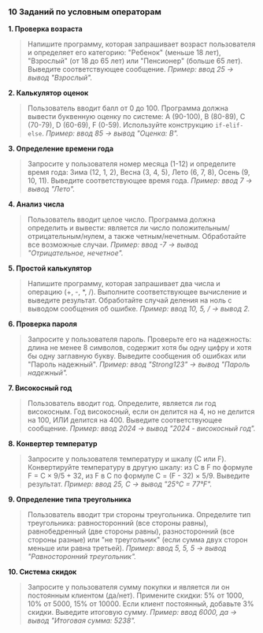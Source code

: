 ### 10 Заданий по условным операторам

**1. Проверка возраста**
> Напишите программу, которая запрашивает возраст пользователя и определяет его категорию: "Ребенок" (меньше 18 лет), "Взрослый" (от 18 до 65 лет) или "Пенсионер" (больше 65 лет). Выведите соответствующее сообщение. *Пример: ввод 25 -> вывод "Взрослый".*

**2. Калькулятор оценок**
> Пользователь вводит балл от 0 до 100. Программа должна вывести буквенную оценку по системе: A (90-100), B (80-89), C (70-79), D (60-69), F (0-59). Используйте конструкцию `if-elif-else`. *Пример: ввод 85 -> вывод "Оценка: B".*

**3. Определение времени года**
> Запросите у пользователя номер месяца (1-12) и определите время года: Зима (12, 1, 2), Весна (3, 4, 5), Лето (6, 7, 8), Осень (9, 10, 11). Выведите соответствующее время года. *Пример: ввод 7 -> вывод "Лето".*

**4. Анализ числа**
> Пользователь вводит целое число. Программа должна определить и вывести: является ли число положительным/отрицательным/нулем, а также четным/нечетным. Обработайте все возможные случаи. *Пример: ввод -7 -> вывод "Отрицательное, нечетное".*

**5. Простой калькулятор**
> Напишите программу, которая запрашивает два числа и операцию (+, -, *, /). Выполните соответствующее вычисление и выведите результат. Обработайте случай деления на ноль с выводом сообщения об ошибке. *Пример: ввод 10, 5, / -> вывод 2.*

**6. Проверка пароля**
> Запросите у пользователя пароль. Проверьте его на надежность: длина не менее 8 символов, содержит хотя бы одну цифру и хотя бы одну заглавную букву. Выведите сообщения об ошибках или "Пароль надежный". *Пример: ввод "Strong123" -> вывод "Пароль надежный".*

**7. Високосный год**
> Пользователь вводит год. Определите, является ли год високосным. Год високосный, если он делится на 4, но не делится на 100, ИЛИ делится на 400. Выведите соответствующее сообщение. *Пример: ввод 2024 -> вывод "2024 - високосный год".*

**8. Конвертер температур**
> Запросите у пользователя температуру и шкалу (C или F). Конвертируйте температуру в другую шкалу: из C в F по формуле F = C × 9/5 + 32, из F в C по формуле C = (F - 32) × 5/9. Выведите результат. *Пример: ввод 25, C -> вывод "25°C = 77°F".*

**9. Определение типа треугольника**
> Пользователь вводит три стороны треугольника. Определите тип треугольника: равносторонний (все стороны равны), равнобедренный (две стороны равны), разносторонний (все стороны разные) или "не треугольник" (если сумма двух сторон меньше или равна третьей). *Пример: ввод 5, 5, 5 -> вывод "Равносторонний треугольник".*

**10. Система скидок**
> Запросите у пользователя сумму покупки и является ли он постоянным клиентом (да/нет). Примените скидки: 5% от 1000, 10% от 5000, 15% от 10000. Если клиент постоянный, добавьте 3% скидки. Выведите итоговую сумму. *Пример: ввод 6000, да -> вывод "Итоговая сумма: 5238".*